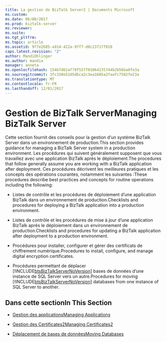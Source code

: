 ```yaml
---
title: La gestion de BizTalk Server2 | Documents Microsoft
ms.custom: 
ms.date: 06/08/2017
ms.prod: biztalk-server
ms.reviewer: 
ms.suite: 
ms.tgt_pltfrm: 
ms.topic: article
ms.assetid: 977e2685-a914-422a-97f7-d0c23717f010
caps.latest.revision: "2"
author: MandiOhlinger
ms.author: mandia
manager: anneta
ms.openlocfilehash: 154b7d62af79f557f01064235744b2b56ba0fe3a
ms.sourcegitcommit: 3fc338e52d5dbca2c3ea1685a2faafc7582fe23a
ms.translationtype: MT
ms.contentlocale: fr-FR
ms.lasthandoff: 12/01/2017
---
```

# <a name="managing-biztalk-server"></a><span data-ttu-id="c8e91-102">Gestion de BizTalk Server</span><span class="sxs-lookup"><span data-stu-id="c8e91-102">Managing BizTalk Server</span></span>
<span data-ttu-id="c8e91-103">Cette section fournit des conseils pour la gestion d’un système BizTalk Server dans un environnement de production.</span><span class="sxs-lookup"><span data-stu-id="c8e91-103">This section provides guidance for managing a BizTalk Server system in a production environment.</span></span> <span data-ttu-id="c8e91-104">Les procédures qui suivent généralement supposent que vous travaillez avec une application BizTalk après le déploiement.</span><span class="sxs-lookup"><span data-stu-id="c8e91-104">The procedures that follow generally assume you are working with a BizTalk application after deployment.</span></span> <span data-ttu-id="c8e91-105">Ces procédures décrivent les meilleures pratiques et les concepts des opérations courantes, notamment les suivantes :</span><span class="sxs-lookup"><span data-stu-id="c8e91-105">These procedures describe best practices and concepts for routine operations including the following:</span></span>  
  
-   <span data-ttu-id="c8e91-106">Listes de contrôle et les procédures de déploiement d’une application BizTalk dans un environnement de production.</span><span class="sxs-lookup"><span data-stu-id="c8e91-106">Checklists and procedures for deploying a BizTalk application into a production environment.</span></span>  
  
-   <span data-ttu-id="c8e91-107">Listes de contrôle et les procédures de mise à jour d’une application BizTalk après le déploiement dans un environnement de production.</span><span class="sxs-lookup"><span data-stu-id="c8e91-107">Checklists and procedures for updating a BizTalk application after deployment to a production environment.</span></span>  
  
-   <span data-ttu-id="c8e91-108">Procédures pour installer, configurer et gérer des certificats de chiffrement numérique.</span><span class="sxs-lookup"><span data-stu-id="c8e91-108">Procedures to install, configure, and manage digital encryption certificates.</span></span>  
  
-   <span data-ttu-id="c8e91-109">Procédures permettant de déplacer [!INCLUDE[btsBizTalkServerNoVersion](../includes/btsbiztalkservernoversion-md.md)] bases de données d’une instance de SQL Server vers un autre.</span><span class="sxs-lookup"><span data-stu-id="c8e91-109">Procedures for moving [!INCLUDE[btsBizTalkServerNoVersion](../includes/btsbiztalkservernoversion-md.md)] databases from one instance of SQL Server to another.</span></span>  
  
## <a name="in-this-section"></a><span data-ttu-id="c8e91-110">Dans cette section</span><span class="sxs-lookup"><span data-stu-id="c8e91-110">In This Section</span></span>  
  
-   [<span data-ttu-id="c8e91-111">Gestion des applications</span><span class="sxs-lookup"><span data-stu-id="c8e91-111">Managing Applications</span></span>](../technical-guides/managing-applications.md)  
  
-   [<span data-ttu-id="c8e91-112">Gestion des Certificates2</span><span class="sxs-lookup"><span data-stu-id="c8e91-112">Managing Certificates2</span></span>](../technical-guides/managing-certificates2.md)  
  
-   [<span data-ttu-id="c8e91-113">Déplacement de bases de données</span><span class="sxs-lookup"><span data-stu-id="c8e91-113">Moving Databases</span></span>](../technical-guides/moving-databases.md)